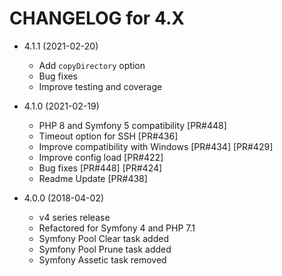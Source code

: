 CHANGELOG for 4.X
=================

* 4.1.1 (2021-02-20)
  * Add `copyDirectory` option
  * Bug fixes
  * Improve testing and coverage


* 4.1.0 (2021-02-19)
  * PHP 8 and Symfony 5 compatibility [PR#448]
  * Timeout option for SSH [PR#436]
  * Improve compatibility with Windows [PR#434] [PR#429]
  * Improve config load [PR#422] 
  * Bug fixes [PR#448] [PR#424]
  * Readme Update [PR#438]


* 4.0.0 (2018-04-02)
  * v4 series release
  * Refactored for Symfony 4 and PHP 7.1
  * Symfony Pool Clear task added
  * Symfony Pool Prune task added
  * Symfony Assetic task removed
